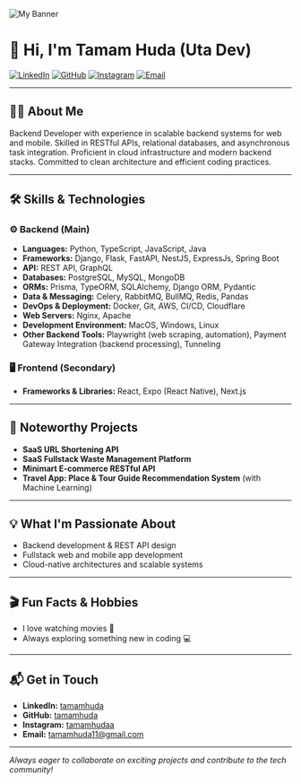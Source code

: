 ![My Banner](.img/banner.png)

# 👋 Hi, I'm Tamam Huda (Uta Dev)

[![LinkedIn](https://img.shields.io/badge/LinkedIn-tamamhuda-blue?logo=linkedin)](https://www.linkedin.com/in/tamamhuda/)
[![GitHub](https://img.shields.io/badge/GitHub-tamamhuda-black?logo=github)](https://www.github.com/tamamhuda/)
[![Instagram](https://img.shields.io/badge/Instagram-tamamhuda-E4405F?logo=instagram)](https://www.instagram.com/tamamhuda/)
[![Email](https://img.shields.io/badge/Email-tamamhuda11@gmail.com-red?logo=gmail)](mailto:tamamhuda11@gmail.com)

---

## 🧑‍💻 About Me

Backend Developer with experience in scalable backend systems for web and mobile. Skilled in RESTful APIs, relational databases, and asynchronous task integration. Proficient in cloud infrastructure and modern backend stacks. Committed to clean architecture and efficient coding practices.

---

## 🛠️ Skills & Technologies

### ⚙️ Backend (Main)

- **Languages:** Python, TypeScript, JavaScript, Java
- **Frameworks:** Django, Flask, FastAPI, NestJS, ExpressJs, Spring Boot
- **API:** REST API, GraphQL
- **Databases:** PostgreSQL, MySQL, MongoDB
- **ORMs:** Prisma, TypeORM, SQLAlchemy, Django ORM, Pydantic
- **Data & Messaging:** Celery, RabbitMQ, BullMQ, Redis, Pandas
- **DevOps & Deployment:** Docker, Git, AWS, CI/CD, Cloudflare
- **Web Servers:** Nginx, Apache
- **Development Environment:** MacOS, Windows, Linux
- **Other Backend Tools:** Playwright (web scraping, automation), Payment Gateway Integration (backend processing), Tunneling

### 🖥️ Frontend (Secondary)

- **Frameworks & Libraries:** React, Expo (React Native), Next.js

---

## 🚀 Noteworthy Projects

- **SaaS URL Shortening API**
- **SaaS Fullstack Waste Management Platform**
- **Minimart E-commerce RESTful API**
- **Travel App: Place & Tour Guide Recommendation System** (with Machine Learning)

---

## 💡 What I'm Passionate About

- Backend development & REST API design
- Fullstack web and mobile app development
- Cloud-native architectures and scalable systems

---

## 🎬 Fun Facts & Hobbies

- I love watching movies 🍿
- Always exploring something new in coding 💻

---

## 📬 Get in Touch

- **LinkedIn:** [tamamhuda](https://www.linkedin.com/in/tamamhuda/)
- **GitHub:** [tamamhuda](https://www.github.com/tamamhuda/)
- **Instagram:** [tamamhudaa](https://www.instagram.com/tamamhudaa/)
- **Email:** tamamhuda11@gmail.com

---

_Always eager to collaborate on exciting projects and contribute to the tech community!_
